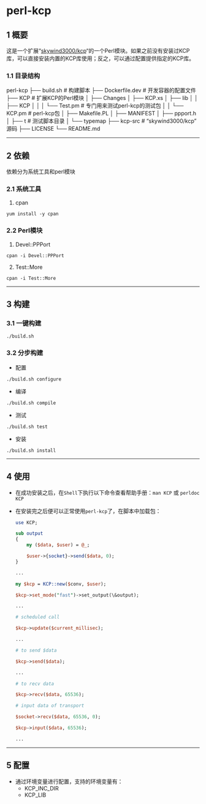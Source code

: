 # perl-kcp

## 1 概要

这是一个扩展“[skywind3000/kcp](https://github.com/skywind3000/kcp)“的一个Perl模块。如果之前没有安装过KCP库，可以直接安装内置的KCP库使用；反之，可以通过配置提供指定的KCP库。

### 1.1 目录结构

perl-kcp
├── build.sh                    # 构建脚本
├── Dockerfile.dev              # 开发容器的配置文件
├── KCP                         # 扩展KCP的Perl模块
│   ├── Changes
│   ├── KCP.xs
│   ├── lib
│   │   ├── KCP
│   │   │   └── Test.pm         # 专门用来测试perl-kcp的测试包
│   │   └── KCP.pm              # perl-kcp包
│   ├── Makefile.PL
│   ├── MANIFEST
│   ├── ppport.h
│   ├── t                       # 测试脚本目录
│   └── typemap
├── kcp-src                     # “skywind3000/kcp” 源码
├── LICENSE
└── README.md

---

## 2 依赖

依赖分为系统工具和perl模块

### 2.1 系统工具

1. cpan

```
yum install -y cpan
```

### 2.2 Perl模块

1. Devel::PPPort

```
cpan -i Devel::PPPort
```

2. Test::More

```
cpan -i Test::More
```

---

## 3 构建

### 3.1 一键构建

```
./build.sh
```

### 3.2 分步构建

- 配置

```
./build.sh configure
```

- 编译

```
./build.sh compile
```

- 测试

```
./build.sh test
```

- 安装

```
./build.sh install
```

---

## 4 使用

- 在成功安装之后，在`Shell`下执行以下命令查看帮助手册：`man KCP` 或 `perldoc KCP`

- 在安装完之后便可以正常使用`perl-kcp`了，在脚本中加载包：

    ```perl
    use KCP;

    sub output
    {
        my ($data, $user) = @_;

        $user->{socket}->send($data, 0);
    }

    ...

    my $kcp = KCP::new($conv, $user);

    $kcp->set_mode("fast")->set_output(\&output);

    ...

    # scheduled call

    $kcp->update($current_millisec);

    ...

    # to send $data

    $kcp->send($data);
    
    ...

    # to recv data

    $kcp->recv($data, 65536);

    # input data of transport

    $socket->recv($data, 65536, 0);

    $kcp->input($data, 65536);

    ...
    ```

---

## 5 配置

- 通过环境变量进行配置，支持的环境变量有：
    - KCP_INC_DIR
    - KCP_LIB